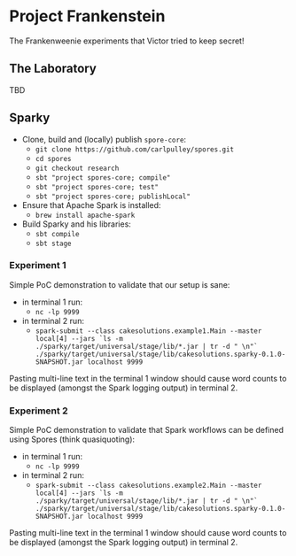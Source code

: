 # Project Frankenstein

The Frankenweenie experiments that Victor tried to keep secret!

## The Laboratory

TBD

## Sparky

* Clone, build and (locally) publish `spore-core`:
    * `git clone https://github.com/carlpulley/spores.git`
    * `cd spores`
    * `git checkout research`
    * `sbt "project spores-core; compile"`
    * `sbt "project spores-core; test"`
    * `sbt "project spores-core; publishLocal"`
* Ensure that Apache Spark is installed:
    * `brew install apache-spark`
* Build Sparky and his libraries:
    * `sbt compile`
    * `sbt stage`

### Experiment 1

Simple PoC demonstration to validate that our setup is sane:
* in terminal 1 run:
    * `nc -lp 9999`
* in terminal 2 run:
    * ```spark-submit --class cakesolutions.example1.Main --master local[4] --jars `ls -m ./sparky/target/universal/stage/lib/*.jar | tr -d " \n"` ./sparky/target/universal/stage/lib/cakesolutions.sparky-0.1.0-SNAPSHOT.jar localhost 9999```

Pasting multi-line text in the terminal 1 window should cause word counts to be displayed (amongst the Spark logging output)
in terminal 2.

### Experiment 2

Simple PoC demonstration to validate that Spark workflows can be defined using Spores (think quasiquoting):
* in terminal 1 run:
    * `nc -lp 9999`
* in terminal 2 run:
    * ```spark-submit --class cakesolutions.example2.Main --master local[4] --jars `ls -m ./sparky/target/universal/stage/lib/*.jar | tr -d " \n"` ./sparky/target/universal/stage/lib/cakesolutions.sparky-0.1.0-SNAPSHOT.jar localhost 9999```

Pasting multi-line text in the terminal 1 window should cause word counts to be displayed (amongst the Spark logging output)
in terminal 2.
